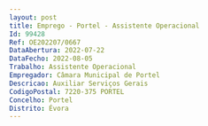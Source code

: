 ```yaml
--- 
layout: post
title: Emprego - Portel - Assistente Operacional
Id: 99428
Ref: OE202207/0667
DataAbertura: 2022-07-22
DataFecho: 2022-08-05
Trabalho: Assistente Operacional
Empregador: Câmara Municipal de Portel
Descricao: Auxiliar Serviços Gerais
CodigoPostal: 7220-375 PORTEL
Concelho: Portel
Distrito: Évora
--- 
```

